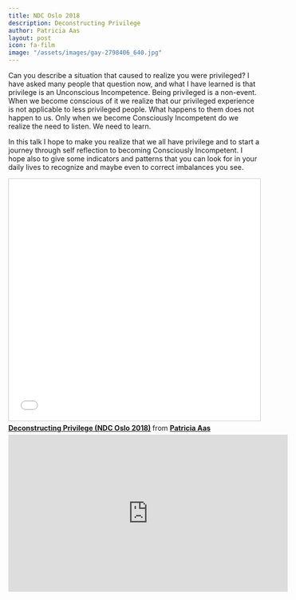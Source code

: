 ```yaml
---
title: NDC Oslo 2018
description: Deconstructing Privilege
author: Patricia Aas
layout: post
icon: fa-film
image: "/assets/images/gay-2798406_640.jpg"
---
```


Can you describe a situation that caused to realize you were privileged? I have asked many people that question now, and what I have learned is that privilege is an Unconscious Incompetence. Being privileged is a non-event. When we become conscious of it we realize that our privileged experience is not applicable to less privileged people. What happens to them does not happen to us. Only when we become Consciously Incompetent do we realize the need to listen. We need to learn.
    
In this talk I hope to make you realize that we all have privilege and to start a journey through self reflection to becoming Consciously Incompetent. I hope also to give some indicators and patterns that you can look for in your daily lives to recognize and maybe even to correct imbalances you see.

<iframe src="//www.slideshare.net/slideshow/embed_code/key/m4SbEPqfvURKCW" width="595" height="485" frameborder="0" marginwidth="0" marginheight="0" scrolling="no" style="border:1px solid #CCC; border-width:1px; margin-bottom:5px; max-width: 100%;" allowfullscreen> </iframe> <div style="margin-bottom:5px"> <strong> <a href="//www.slideshare.net/PatriciaAas/deconstructing-privilege-ndc-oslo-2018" title="Deconstructing Privilege (NDC Oslo 2018)" target="_blank">Deconstructing Privilege (NDC Oslo 2018)</a> </strong> from <strong><a href="https://www.slideshare.net/PatriciaAas" target="_blank">Patricia Aas</a></strong> </div>

<iframe width="560" height="315" src="https://www.youtube-nocookie.com/embed/02gpZuK5gF8?rel=0" frameborder="0" allow="autoplay; encrypted-media" allowfullscreen></iframe>